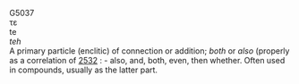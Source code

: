 G5037  
τε  
te  
*teh*  
A primary particle (enclitic) of connection or addition; *both* or
*also* (properly as a correlation of [2532](g2532) : - also, and, both,
even, then whether. Often used in compounds, usually as the latter
part.  
